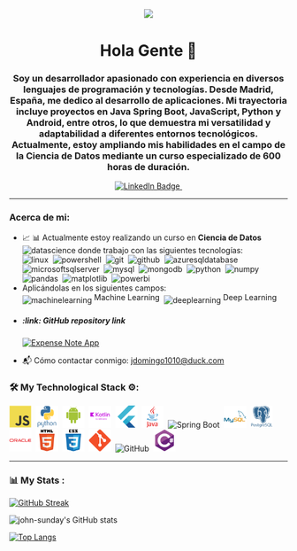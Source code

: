 <div id="header" align="center">
  <img src="https://media.giphy.com/media/BACNp4PYgXACSPujxi/giphy.gif" width=250>
  <h1 align="center">Hola Gente 👋</h1>
  <h3 align="center">Soy un desarrollador apasionado con experiencia en diversos lenguajes de programación y tecnologías. Desde Madrid, España, me dedico al desarrollo de aplicaciones. Mi trayectoria incluye proyectos en Java Spring Boot, JavaScript, Python y Android, entre otros, lo que demuestra mi versatilidad y adaptabilidad a diferentes entornos tecnológicos. Actualmente, estoy ampliando mis habilidades en el campo de la Ciencia de Datos mediante un curso especializado de 600 horas de duración.</h3>
</div>

<div id="badges" align="center">
  <a href="https://es.linkedin.com/in/juan-domingo">
    <img src="https://findicons.com/files/icons/1982/social_me/60/linkedin.png" alt="LinkedIn Badge"/>    
  </a>
  
  <a href="">
    <img src="" alt=""/>
  </a>
</div>
         
---
### Acerca de mi:
  - :chart_with_upwards_trend: :bar_chart: Actualmente estoy realizando un curso en __Ciencia de Datos__ <img src="https://github.com/john-sunday/john-sunday/assets/49209302/9b4b8c43-f1ab-4e48-b485-79f4e541eff4" alt="datascience" width="40" height="40"> donde trabajo con las siguientes tecnologías:
    <div align="left">       
      <div>
        <img src="https://cdn.jsdelivr.net/gh/devicons/devicon@latest/icons/linux/linux-original.svg" title="Linux Terminal" alt="linux" width="40" height="40"/>&nbsp;
        <img src="https://cdn.jsdelivr.net/gh/devicons/devicon@latest/icons/powershell/powershell-original.svg" title="Power Shell" alt="powershell" width="40" height="40"/>&nbsp;
        <img src="https://cdn.jsdelivr.net/gh/devicons/devicon@latest/icons/git/git-original-wordmark.svg" title="Git" alt="git" width="40" height="40"/>&nbsp;
        <img src="https://cdn.jsdelivr.net/gh/devicons/devicon@latest/icons/github/github-original-wordmark.svg" title="GitHub" alt="github" width="40" height="40"/>&nbsp;
        <img src="https://cdn.jsdelivr.net/gh/devicons/devicon@latest/icons/azuresqldatabase/azuresqldatabase-original.svg" title="Azure SQL Database" alt="azuresqldatabase" width="40" height="40"/>&nbsp;
        <img src="https://cdn.jsdelivr.net/gh/devicons/devicon@latest/icons/microsoftsqlserver/microsoftsqlserver-original-wordmark.svg" title="MicrosoftSQL Server" alt="microsoftsqlserver" width="40" height="40"/>&nbsp;
        <img src="https://cdn.jsdelivr.net/gh/devicons/devicon@latest/icons/mysql/mysql-original-wordmark.svg" title="MySQL" alt="mysql" width="40" height="40"/>&nbsp;
        <img src="https://cdn.jsdelivr.net/gh/devicons/devicon@latest/icons/mongodb/mongodb-original-wordmark.svg" title="mongoDB" alt="mongodb" width="40" height="40"/>&nbsp;
        <img src="https://cdn.jsdelivr.net/gh/devicons/devicon@latest/icons/python/python-original-wordmark.svg" title="Python" alt="python" width="40" height="40"/>&nbsp; 
        <img src="https://cdn.jsdelivr.net/gh/devicons/devicon@latest/icons/numpy/numpy-original-wordmark.svg" title="Numpy" alt="numpy" width="40" height="40"/>&nbsp; 
        <img src="https://cdn.jsdelivr.net/gh/devicons/devicon@latest/icons/pandas/pandas-original-wordmark.svg" title="Pandas" alt="pandas" width="40" height="40"/>&nbsp; 
        <img src="https://cdn.jsdelivr.net/gh/devicons/devicon@latest/icons/matplotlib/matplotlib-original-wordmark.svg" title="matplotlib" alt="matplotlib" width="40" height="40"/>&nbsp;
        <img src="https://github.com/microsoft/PowerBI-Icons/blob/main/SVG/Power-BI.svg" title="Power Bi" alt="powerbi" width="40" height="40"/>&nbsp;    
      </div>
  - Aplicándolas en los siguientes campos:
    <div>
    <img src="https://github.com/john-sunday/john-sunday/assets/49209302/d842cca6-939a-4f2d-be09-cded7061bdd6" alt="machinelearning" width="40" height="40">
    <span style="vertical-align: super;">Machine Learning</span>&nbsp; 
    <img src="https://github.com/john-sunday/john-sunday/assets/49209302/d7573e15-6293-4612-89f3-78e73175d2c0" alt="deeplearning" width="40" height="40">
    <span style="vertical-align: super;">Deep Learning</span>&nbsp; 
    </div>    
  - <h5>:link: GitHub repository link</h5>
    <div>
      <a href="https://github.com/john-sunday/Expense_Note_App-Spring_Boot">
        <img src="https://cdn3.iconfinder.com/data/icons/sociocons/256/github-sociocon.png" alt="Expense Note App" width="40" height="40"/> 
      </a>
    </div>

   
<!--- 🌱 I’m currently learning -->
<!--- 👯 I’m looking to collaborate on ...-->
<!--- 🤔 I’m looking for help with ...-->
<!--- 💬 Ask me about ...-->
- :mailbox_with_mail: Cómo contactar conmigo: jdomingo1010@duck.com
<!--- 😄 Pronouns: ...-->
<!--- ⚡ Fun fact: ...-->

<div align="left">
  <h3>🛠️ My Technological Stack ⚙️:</h3>
  <div>
        <img src="https://github.com/devicons/devicon/blob/master/icons/javascript/javascript-original.svg" title="JavaScript" alt="JavaScript" width="40" height="40"/>&nbsp;
    <img src="https://github.com/devicons/devicon/blob/master/icons/python/python-original-wordmark.svg" title="Python" alt="Python" width="40" height="40"/>&nbsp;
    <img src="https://github.com/devicons/devicon/blob/master/icons/android/android-original-wordmark.svg" title="Android" alt="Android" width="40" height="40"/>&nbsp;
    <img src="https://github.com/devicons/devicon/blob/master/icons/kotlin/kotlin-plain-wordmark.svg" title="Kotlin" alt="Kotlin" width="40" height="40"/>&nbsp;
    <img src="https://github.com/devicons/devicon/blob/master/icons/flutter/flutter-original.svg" title="Flutter" alt="Flutter" width="40" height="40"/>&nbsp;    
    <img src="https://github.com/devicons/devicon/blob/master/icons/java/java-original-wordmark.svg" title="Java" alt="Java" width="40" height="40"/>&nbsp;
    <!--<img src="https://seeklogo.com/images/S/spring-boot-logo-9D6125D4E7-seeklogo.com.png" title="Spring" alt="Spring" width="80" height="40"/>&nbsp;--> 
    <img src="https://atomrace.com/blog/wp-content/uploads/2018/05/spring-boot-logo-300x158.png" title="Spring Boot" alt="Spring Boot" width="80" height="40"/>&nbsp;
    <img src="https://github.com/devicons/devicon/blob/master/icons/mysql/mysql-original-wordmark.svg" title="MySQL" alt="MySQL" width="40" height="40"/>&nbsp;
    <img src="https://github.com/devicons/devicon/blob/master/icons/postgresql/postgresql-plain-wordmark.svg" title="PostgreSQL" alt="PostgreSQL" width="40" height="40"/>&nbsp;
    <img src="https://github.com/devicons/devicon/blob/master/icons/oracle/oracle-original.svg" title="Oracle" alt="Oracle" width="40" height="40"/>&nbsp;
    <img src="https://github.com/devicons/devicon/blob/master/icons/html5/html5-original-wordmark.svg" title="HTML5" alt="HTML5" width="40" height="40"/>&nbsp;
    <img src="https://github.com/devicons/devicon/blob/master/icons/css3/css3-original-wordmark.svg" title="CSS3" alt="CSS3" width="40" height="40"/>&nbsp;
    <img src="https://github.com/devicons/devicon/blob/master/icons/git/git-original.svg" title="GIT" alt="GIT" width="40" height="40"/>&nbsp;
    <img src="https://findicons.com/files/icons/2796/metro_uinvert_dock/128/github.png" title="GitHub" alt="GitHub" width="40" height="40"/>&nbsp;
    <img src="https://github.com/devicons/devicon/blob/master/icons/csharp/csharp-original.svg" title="C#" alt="C#" width="40" height="40"/>&nbsp;
    <!--<img src="" title="" alt="" width="40" height="40"/>&nbsp;
    <img src="" title="" alt="" width="40" height="40"/>&nbsp;
    <img src="" title="" alt="" width="40" height="40"/>&nbsp;
    <img src="" title="" alt="" width="40" height="40"/>&nbsp;-->
  </div> 
</div>

---
### :bar_chart: My Stats :

[![GitHub Streak](https://streak-stats.demolab.com?user=john-sunday&theme=dark&hide_border=true)](https://git.io/streak-stats)

![john-sunday's GitHub stats](https://github-readme-stats.vercel.app/api?username=john-sunday&show_icons=true&theme=dark)

[![Top Langs](https://github-readme-stats.vercel.app/api/top-langs/?username=john-sunday&layout=compact)](https://github.com/anuraghazra/github-readme-stats)
